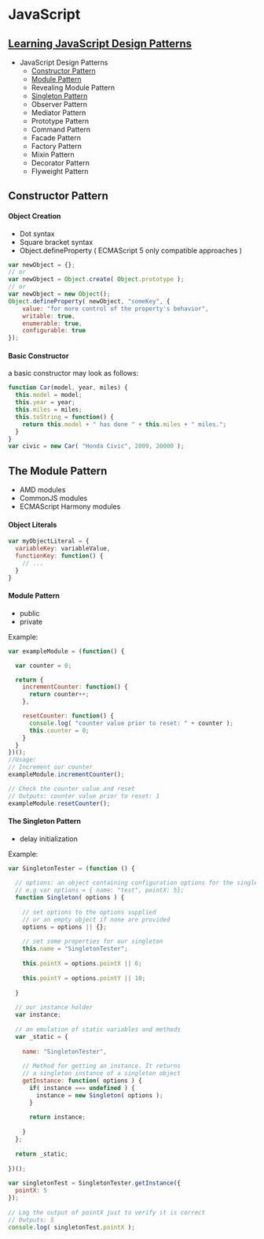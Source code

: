 JavaScript
===


[Learning JavaScript Design Patterns](https://addyosmani.com/resources/essentialjsdesignpatterns/book/)
---

* JavaScript Design Patterns
  * [Constructor Pattern](#constructor-pattern)
  * [Module Pattern](#the-module-pattern)
  * Revealing Module Pattern
  * [Singleton Pattern](#The-singleton-pattern)
  * Observer Pattern
  * Mediator Pattern
  * Prototype Pattern
  * Command Pattern
  * Facade Pattern
  * Factory Pattern
  * Mixin Pattern
  * Decorator Pattern
  * Flyweight Pattern


## Constructor Pattern

#### Object Creation
* Dot syntax
* Square bracket syntax
* Object.defineProperty ( ECMAScript 5 only compatible approaches )  
```javascript  
var newObject = {};
// or
var newObject = Object.create( Object.prototype );
// or
var newObject = new Object();
Object.defineProperty( newObject, "someKey", {
    value: "for more control of the property's behavior",
    writable: true,
    enumerable: true,
    configurable: true
});
```
#### Basic Constructor

a basic constructor may look as follows:
```javascript
function Car(model, year, miles) {
  this.model = model;
  this.year = year;
  this.miles = miles;
  this.toString = function() {
    return this.model + " has done " + this.miles + " miles.";
  }
}
var civic = new Car( "Honda Civic", 2009, 20000 );
```

## The Module Pattern

* AMD modules
* CommonJS modules
* ECMAScript Harmony modules

####  Object Literals   
```javascript
var myObjectLiteral = {
  variableKey: variableValue,
  functionKey: function() {
    // ...
  }
}
```

#### Module Pattern

* public
* private

Example:
```javascript
var exampleModule = (function() {

  var counter = 0;

  return {
    incrementCounter: function() {
      return counter++;
    },

    resetCounter: function() {
      console.log( "counter value prior to reset: " + counter );
      this.counter = 0;
    }
  }
})();
//Usage:
// Increment our counter
exampleModule.incrementCounter();

// Check the counter value and reset
// Outputs: counter value prior to reset: 1
exampleModule.resetCounter();
```

#### The Singleton Pattern

* delay initialization

Example:  
```javascript  
var SingletonTester = (function () {
 
  // options: an object containing configuration options for the singleton
  // e.g var options = { name: "test", pointX: 5};
  function Singleton( options ) {
 
    // set options to the options supplied
    // or an empty object if none are provided
    options = options || {};
 
    // set some properties for our singleton
    this.name = "SingletonTester";
 
    this.pointX = options.pointX || 6;
 
    this.pointY = options.pointY || 10;
 
  }
 
  // our instance holder
  var instance;
 
  // an emulation of static variables and methods
  var _static = {
 
    name: "SingletonTester",
 
    // Method for getting an instance. It returns
    // a singleton instance of a singleton object
    getInstance: function( options ) {
      if( instance === undefined ) {
        instance = new Singleton( options );
      }
 
      return instance;
 
    }
  };
 
  return _static;
 
})();
 
var singletonTest = SingletonTester.getInstance({
  pointX: 5
});
 
// Log the output of pointX just to verify it is correct
// Outputs: 5
console.log( singletonTest.pointX );
```
